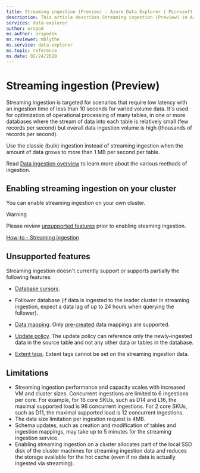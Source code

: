 ```yaml
---
title: Streaming ingestion (Preview) - Azure Data Explorer | Microsoft Docs
description: This article describes Streaming ingestion (Preview) in Azure Data Explorer.
services: data-explorer
author: orspod
ms.author: orspodek
ms.reviewer: mblythe
ms.service: data-explorer
ms.topic: reference
ms.date: 02/24/2020
---
```

# Streaming ingestion (Preview)

Streaming ingestion is targeted for scenarios that require low latency with an ingestion time of less than 10 seconds for varied volume data. It's used for optimization of operational processing of many tables, in one or more databases where the stream of data into each table is relatively small (few records per second) but overall data ingestion volume is high (thousands of records per second).

Use the classic (bulk) ingestion instead of streaming ingestion when the amount of data grows to more than 1 MB per second per table. 
 
Read [Data ingestion overview](https://docs.microsoft.com/azure/data-explorer/ingest-data-overview) to learn more about the various methods of ingestion. 


## Enabling streaming ingestion on your cluster

You can enable streaming ingestion on your own cluster.

> [!WARNING]
> Please review [unsupported features](#unsupported-features) prior to enabling steaming ingestion.

[How-to - Streaming ingestion](https://docs.microsoft.com/azure/data-explorer/ingest-data-streaming)



## Unsupported features

Streaming ingestion doesn't currently support or supports partially the following features:

* [Database cursors](../databasecursor.md).


* Follower database (if data is ingested to the leader cluster in streaming ingestion, expect a data lag of up to 24 hours when querying the follower).

* [Data mapping](../../management/mappings.md). Only [pre-created](../../management/create-ingestion-mapping-command.md) data mappings are supported.

* [Update policy](../../management/updatepolicy.md). The update policy can reference only the newly-ingested data
  in the source table and not any other data or tables in the database.

* [Extent tags](../../management/extents-overview.md#extent-tagging). Extent tags cannot be set on the streaming ingestion data.

## Limitations

* Streaming ingestion performance and capacity scales with increased VM and cluster sizes. Concurrent ingestions are limited to 6 ingestions per core. For example, for 16 core SKUs, such as D14 and L16, the maximal supported load is 96 concurrent ingestions. For 2 core SKUs, such as D11, the maximal supported load is 12 concurrent ingestions.
* The data size limitation per ingestion request is 4MB.
* Schema updates, such as creation and modification of tables and ingestion mappings, may take up to 5 minutes for the streaming ingestion service.
* Enabling streaming ingestion on a cluster allocates part of the local SSD disk of the cluster machines for streaming ingestion data and reduces the storage available for the hot cache
(even if no data is actually ingested via streaming).

 
